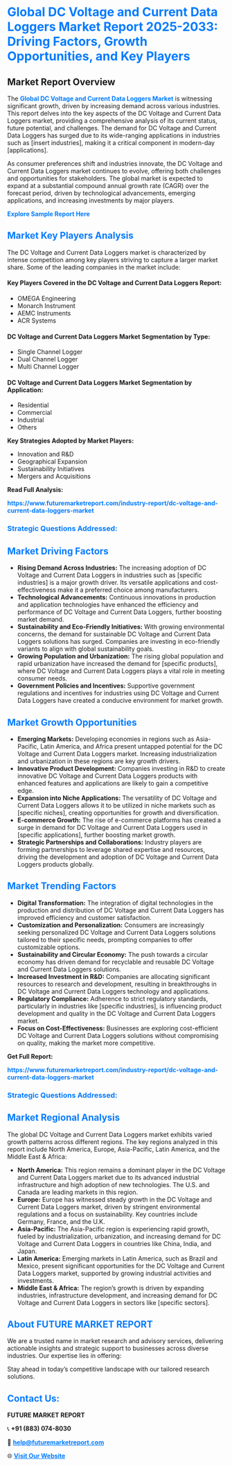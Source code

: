 <h1 style="color: #007BFF;">Global DC Voltage and Current Data Loggers Market Report 2025-2033: Driving Factors, Growth Opportunities, and Key Players</h1>

<section id="overview">
<h2>Market Report Overview</h2>
<p>The <a href="https://www.futuremarketreport.com/industry-report/dc-voltage-and-current-data-loggers-market" style="color: #007BFF; text-decoration: none;"><strong>Global DC Voltage and Current Data Loggers Market</strong></a> is witnessing significant growth, driven by increasing demand across various industries. This report delves into the key aspects of the DC Voltage and Current Data Loggers market, providing a comprehensive analysis of its current status, future potential, and challenges. The demand for DC Voltage and Current Data Loggers has surged due to its wide-ranging applications in industries such as [insert industries], making it a critical component in modern-day [applications].</p>
<p>As consumer preferences shift and industries innovate, the DC Voltage and Current Data Loggers market continues to evolve, offering both challenges and opportunities for stakeholders. The global market is expected to expand at a substantial compound annual growth rate (CAGR) over the forecast period, driven by technological advancements, emerging applications, and increasing investments by major players.</p>
</section>

<section id="overview">
<p><a href="https://www.futuremarketreport.com/request-sample/reportId=29356" style="color: #007BFF; text-decoration: none;"><strong>Explore Sample Report Here</strong></a></p>
</section>

<section id="key-players">
<h2 style="color: #007BFF;">Market Key Players Analysis</h2>
<p>The DC Voltage and Current Data Loggers market is characterized by intense competition among key players striving to capture a larger market share. Some of the leading companies in the market include:</p>
<h4>Key Players Covered in the DC Voltage and Current Data Loggers Report:</h4>
<ul><li>OMEGA Engineering</li><li>Monarch Instrument</li><li>AEMC Instruments</li><li>ACR Systems</li></ul>
<h4>DC Voltage and Current Data Loggers Market Segmentation by Type:</h4>
<ul><li>Single Channel Logger</li><li>Dual Channel Logger</li><li>Multi Channel Logger</li></ul>

<h4>DC Voltage and Current Data Loggers Market Segmentation by Application:</h4>
<ul><li>Residential</li><li>Commercial</li><li>Industrial</li><li>Others</li></ul>
<p><strong>Key Strategies Adopted by Market Players:</strong></p>
<ul>
<li>Innovation and R&D</li>
<li>Geographical Expansion</li>
<li>Sustainability Initiatives</li>
<li>Mergers and Acquisitions</li>
</ul>
</section>

<section>
<p><strong>Read Full Analysis: </strong></p><a href="https://www.futuremarketreport.com/industry-report/dc-voltage-and-current-data-loggers-market" style="color: #007BFF; text-decoration: none;"><strong>https://www.futuremarketreport.com/industry-report/dc-voltage-and-current-data-loggers-market</strong></a>
<h3 style="color: #007BFF;">Strategic Questions Addressed:</h3>
</section>

<section id="driving-factors">
<h2 style="color: #007BFF;">Market Driving Factors</h2>
<ul>
<li><strong>Rising Demand Across Industries:</strong> The increasing adoption of DC Voltage and Current Data Loggers in industries such as [specific industries] is a major growth driver. Its versatile applications and cost-effectiveness make it a preferred choice among manufacturers.</li>
<li><strong>Technological Advancements:</strong> Continuous innovations in production and application technologies have enhanced the efficiency and performance of DC Voltage and Current Data Loggers, further boosting market demand.</li>
<li><strong>Sustainability and Eco-Friendly Initiatives:</strong> With growing environmental concerns, the demand for sustainable DC Voltage and Current Data Loggers solutions has surged. Companies are investing in eco-friendly variants to align with global sustainability goals.</li>
<li><strong>Growing Population and Urbanization:</strong> The rising global population and rapid urbanization have increased the demand for [specific products], where DC Voltage and Current Data Loggers plays a vital role in meeting consumer needs.</li>
<li><strong>Government Policies and Incentives:</strong> Supportive government regulations and incentives for industries using DC Voltage and Current Data Loggers have created a conducive environment for market growth.</li>
</ul>
</section>

<section id="growth-opportunities">
<h2 style="color: #007BFF;">Market Growth Opportunities</h2>
<ul>
<li><strong>Emerging Markets:</strong> Developing economies in regions such as Asia-Pacific, Latin America, and Africa present untapped potential for the DC Voltage and Current Data Loggers market. Increasing industrialization and urbanization in these regions are key growth drivers.</li>
<li><strong>Innovative Product Development:</strong> Companies investing in R&D to create innovative DC Voltage and Current Data Loggers products with enhanced features and applications are likely to gain a competitive edge.</li>
<li><strong>Expansion into Niche Applications:</strong> The versatility of DC Voltage and Current Data Loggers allows it to be utilized in niche markets such as [specific niches], creating opportunities for growth and diversification.</li>
<li><strong>E-commerce Growth:</strong> The rise of e-commerce platforms has created a surge in demand for DC Voltage and Current Data Loggers used in [specific applications], further boosting market growth.</li>
<li><strong>Strategic Partnerships and Collaborations:</strong> Industry players are forming partnerships to leverage shared expertise and resources, driving the development and adoption of DC Voltage and Current Data Loggers products globally.</li>
</ul>
</section>

<section id="trending-factors">
<h2 style="color: #007BFF;">Market Trending Factors</h2>
<ul>
<li><strong>Digital Transformation:</strong> The integration of digital technologies in the production and distribution of DC Voltage and Current Data Loggers has improved efficiency and customer satisfaction.</li>
<li><strong>Customization and Personalization:</strong> Consumers are increasingly seeking personalized DC Voltage and Current Data Loggers solutions tailored to their specific needs, prompting companies to offer customizable options.</li>
<li><strong>Sustainability and Circular Economy:</strong> The push towards a circular economy has driven demand for recyclable and reusable DC Voltage and Current Data Loggers solutions.</li>
<li><strong>Increased Investment in R&D:</strong> Companies are allocating significant resources to research and development, resulting in breakthroughs in DC Voltage and Current Data Loggers technology and applications.</li>
<li><strong>Regulatory Compliance:</strong> Adherence to strict regulatory standards, particularly in industries like [specific industries], is influencing product development and quality in the DC Voltage and Current Data Loggers market.</li>
<li><strong>Focus on Cost-Effectiveness:</strong> Businesses are exploring cost-efficient DC Voltage and Current Data Loggers solutions without compromising on quality, making the market more competitive.</li>
</ul>
</section>

<section>
<p><strong>Get Full Report: </strong></p><a href="https://www.futuremarketreport.com/industry-report/dc-voltage-and-current-data-loggers-market" style="color: #007BFF; text-decoration: none;"><strong>https://www.futuremarketreport.com/industry-report/dc-voltage-and-current-data-loggers-market</strong></a>
<h3 style="color: #007BFF;">Strategic Questions Addressed:</h3>
</section>


<section id="regional-analysis">
<h2 style="color: #007BFF;">Market Regional Analysis</h2>
<p>The global DC Voltage and Current Data Loggers market exhibits varied growth patterns across different regions. The key regions analyzed in this report include North America, Europe, Asia-Pacific, Latin America, and the Middle East & Africa:</p>
<ul>
<li><strong>North America:</strong> This region remains a dominant player in the DC Voltage and Current Data Loggers market due to its advanced industrial infrastructure and high adoption of new technologies. The U.S. and Canada are leading markets in this region.</li>
<li><strong>Europe:</strong> Europe has witnessed steady growth in the DC Voltage and Current Data Loggers market, driven by stringent environmental regulations and a focus on sustainability. Key countries include Germany, France, and the U.K.</li>
<li><strong>Asia-Pacific:</strong> The Asia-Pacific region is experiencing rapid growth, fueled by industrialization, urbanization, and increasing demand for DC Voltage and Current Data Loggers in countries like China, India, and Japan.</li>
<li><strong>Latin America:</strong> Emerging markets in Latin America, such as Brazil and Mexico, present significant opportunities for the DC Voltage and Current Data Loggers market, supported by growing industrial activities and investments.</li>
<li><strong>Middle East & Africa:</strong> The region’s growth is driven by expanding industries, infrastructure development, and increasing demand for DC Voltage and Current Data Loggers in sectors like [specific sectors].</li>
</ul>
</section>

<footer>
<h2 style="color: #007BFF;">About FUTURE MARKET REPORT</h2>
<p>We are a trusted name in market research and advisory services, delivering actionable insights and strategic support to businesses across diverse industries. Our expertise lies in offering:</p>

<p>Stay ahead in today’s competitive landscape with our tailored research solutions.</p>

<h2 style="color: #007BFF;">Contact Us:</h2>
<p><strong>FUTURE MARKET REPORT</strong></p>
<p>📞 <strong>+91 (883) 074-8030</strong></p>
<p>📧 <strong><a href="mailto:help@futuremarketreport.com" style="color: #007BFF;">help@futuremarketreport.com</a></strong></p>
<p>🌐 <strong><a href="https://www.futuremarketreport.com/" style="color: #007BFF;">Visit Our Website</a></strong></p>
</footer>
